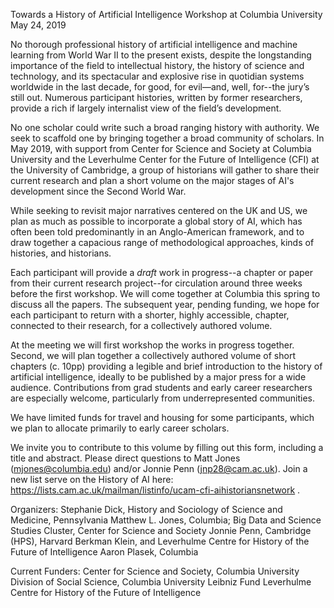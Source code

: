 

Towards a History of Artificial Intelligence
Workshop at Columbia University
May 24, 2019

No thorough professional history of artificial intelligence and machine learning from World War II to the present exists, despite the longstanding importance of the field to intellectual history, the history of science and technology, and its spectacular and explosive rise in quotidian systems worldwide in the last decade, for good, for evil—and, well, for--the jury’s still out. Numerous participant histories, written by former researchers, provide a rich if largely internalist view of the field’s development.

No one scholar could write such a broad ranging history with authority. We seek to scaffold one by bringing together a broad community of scholars. In May 2019, with support from Center for Science and Society at Columbia University and the Leverhulme Center for the Future of Intelligence (CFI) at the University of Cambridge, a group of historians will gather to share their current research and plan a short volume on the major stages of AI's development since the Second World War. 

While seeking to revisit major narratives centered on the UK and US, we plan as much as possible to incorporate a global story of AI, which has often been told predominantly in an Anglo-American framework, and to draw together a capacious range of methodological approaches, kinds of histories, and historians. 

Each participant will provide a *draft* work in progress--a chapter or paper from their current research project--for circulation around three weeks before the first workshop. We will come together at Columbia this spring to discuss all the papers. The subsequent year, pending funding, we hope for each participant to return with a shorter, highly accessible, chapter, connected to their research, for a collectively authored volume.

At the meeting we will first workshop the works in progress together. Second, we will plan together a collectively authored volume of short chapters (c. 10pp) providing a legible and brief introduction to the history of artificial intelligence, ideally to be published by a major press for a wide audience. Contributions from grad students and early career researchers are especially welcome, particularly from underrepresented communities. 

We have limited funds for travel and housing for some participants, which we plan to allocate primarily to early career scholars.

We invite you to contribute to this volume by filling out this form, including a title and abstract. Please direct questions to Matt Jones (mjones@columbia.edu) and/or Jonnie Penn (jnp28@cam.ac.uk). Join a new list serve on the History of AI here: https://lists.cam.ac.uk/mailman/listinfo/ucam-cfi-aihistoriansnetwork .




Organizers:
Stephanie Dick, History and Sociology of Science and Medicine, Pennsylvania
Matthew L. Jones, Columbia; Big Data and Science Studies Cluster, Center for Science and Society
Jonnie Penn, Cambridge (HPS), Harvard Berkman Klein, and Leverhulme Centre for History of the Future of Intelligence
Aaron Plasek, Columbia

Current Funders:
Center for Science and Society, Columbia University
Division of Social Science, Columbia University
Leibniz Fund
Leverhulme Centre for History of the Future of Intelligence




